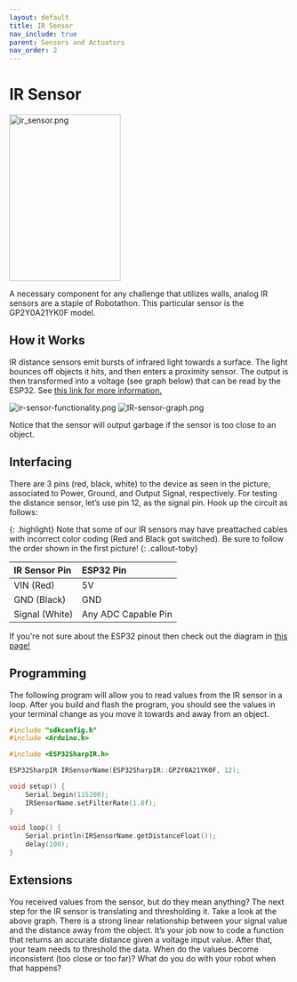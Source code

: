 ```yaml
---
layout: default
title: IR Sensor
nav_include: true
parent: Sensors and Actuators
nav_order: 2
---
```


# IR Sensor

<img src="{{ '/_assets/images/ir_sensor.png' | prepend: site.baseurl }}" alt="ir_sensor.png" width=200 height=300>

A necessary component for any challenge that utilizes walls, analog IR sensors are a staple of Robotathon. This particular sensor is the GP2Y0A21YK0F model.

## How it Works
IR distance sensors emit bursts of infrared light towards a surface. The light bounces off objects it hits, and then enters a proximity sensor. The output is then transformed into a voltage (see graph below) that can be read by the ESP32. See [this link for more information.](https://www.pololu.com/product/136)

<img src="{{ '/_assets/images/ir-sensor-functionality.png' | prepend: site.baseurl }}" alt="ir-sensor-functionality.png">
<img src="{{ '/_assets/images/ir-sensor-graph.png' | prepend: site.baseurl }}" alt="IR-sensor-graph.png">

Notice that the sensor will output garbage if the sensor is too close to an object.

## Interfacing
There are 3 pins (red, black, white) to the device as seen in the picture, associated to Power, Ground, and Output Signal, respectively. For testing the distance sensor, let’s use pin 12, as the signal pin. Hook up the circuit as follows:

<!-- <img src="{{ '/_assets/images/ir_sensor_wiring.png' | prepend: site.baseurl }}" alt="ir_sensor_wiring.png"> -->
<!-- decided not to include the above picture because it might be confusing with the adapter being the wrong colors lol -->


{: .highlight}
Note that some of our IR sensors may have preattached cables with incorrect color coding (Red and Black got switched). Be sure to follow the order shown in the first picture!
{: .callout-toby}

|  IR Sensor Pin   | ESP32 Pin          |
|:-------------|:------------------|
| VIN  (Red)| 5V                      |
| GND      (Black)    | GND      |
| Signal    (White)   |  Any ADC Capable Pin    |

If you're not sure about the ESP32 pinout then check out the diagram in [this page!](https://ut-ras.github.io/RobotathonESP32/getting-started/microcontroller-interface)

## Programming 
The following program will allow you to read values from the IR sensor in a loop. After you build and flash the program, you should see the values in your terminal change as you move it towards and away from an object.

```cpp
#include "sdkconfig.h"
#include <Arduino.h>

#include <ESP32SharpIR.h>

ESP32SharpIR IRSensorName(ESP32SharpIR::GP2Y0A21YK0F, 12);

void setup() {
    Serial.begin(115200);
    IRSensorName.setFilterRate(1.0f);
}
    
void loop() {
    Serial.println(IRSensorName.getDistanceFloat()); 
    delay(100);
}
```

## Extensions
You received values from the sensor, but do they mean anything? The next step for the IR sensor is translating and thresholding it. Take a look at the above graph. There is a strong linear relationship between your signal value and the distance away from the object. It’s your job now to code a function that returns an accurate distance given a voltage input value. After that, your team needs to threshold the data. When do the values become inconsistent (too close or too far)? What do you do with your robot when that happens?


